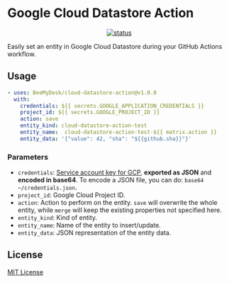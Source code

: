 # Google Cloud Datastore Action

<p align="center">
  <a href="https://github.com/BeeMyDesk/cloud-datastore-action/actions"><img alt="status" src="https://github.com/BeeMyDesk/cloud-datastore-action/workflows/units-test/badge.svg"></a>
</p>

Easily set an entity in Google Cloud Datastore during your GitHub Actions workflow.

## Usage

```yaml
- uses: BeeMyDesk/cloud-datastore-action@v1.0.0
  with:
    credentials: ${{ secrets.GOOGLE_APPLICATION_CREDENTIALS }}
    project_id: ${{ secrets.GOOGLE_PROJECT_ID }}
    action: save
    entity_kind: cloud-datastore-action-test
    entity_name:  cloud-datastore-action-test-${{ matrix.action }}
    entity_data: '{"value": 42, "sha": "${{github.sha}}"}'
```

### Parameters

* `credentials`: [Service account key for GCP](https://console.cloud.google.com/apis/credentials/serviceaccountkey), **exported as JSON** and **encoded in base64**. To encode a JSON file, you can do: `base64 ~/credentials.json`.
* `project_id`: Google Cloud Project ID.
* `action`: Action to perform on the entity. `save` will overwrite the whole entity, while `merge` will keep the existing properties not specified here.
* `entity_kind`: Kind of entity.
* `entity_name`: Name of the entity to insert/update.
* `entity_data`: JSON representation of the entity data.

## License

[MIT License](https://github.com/BeeMyDesk/cloud-datastore-action/blob/master/LICENSE)
